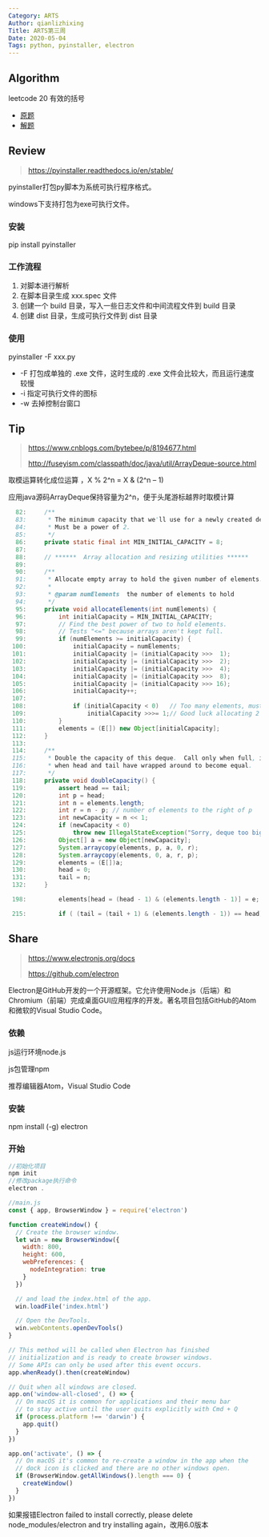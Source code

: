 ```yaml
---
Category: ARTS
Author: qianlizhixing
Title: ARTS第三周
Date: 2020-05-04
Tags: python, pyinstaller, electron
---
```


## Algorithm

leetcode 20 有效的括号
- [原题](https://leetcode-cn.com/problems/valid-parentheses/)
- [解题](https://github.com/qianlizhixing12/leetcode/blob/master/c/20.c)

## Review

> https://pyinstaller.readthedocs.io/en/stable/

pyinstaller打包py脚本为系统可执行程序格式。

windows下支持打包为exe可执行文件。

### 安装

pip install pyinstaller

### 工作流程

1. 对脚本进行解析
2. 在脚本目录生成 xxx.spec 文件
3. 创建一个 build 目录，写入一些日志文件和中间流程文件到 build 目录
4. 创建 dist 目录，生成可执行文件到 dist 目录

### 使用

pyinstaller -F xxx.py

- -F 打包成单独的 .exe 文件，这时生成的 .exe 文件会比较大，而且运行速度较慢
- -i  指定可执行文件的图标
- -w 去掉控制台窗口

## Tip

> https://www.cnblogs.com/bytebee/p/8194677.html
>
> http://fuseyism.com/classpath/doc/java/util/ArrayDeque-source.html

取模运算转化成位运算 ，X % 2^n = X & (2^n – 1)

应用java源码ArrayDeque保持容量为2^n，便于头尾游标越界时取模计算

```java
  82:     /**
  83:      * The minimum capacity that we'll use for a newly created deque.
  84:      * Must be a power of 2.
  85:      */
  86:     private static final int MIN_INITIAL_CAPACITY = 8;
  87: 
  88:     // ******  Array allocation and resizing utilities ******
  89: 
  90:     /**
  91:      * Allocate empty array to hold the given number of elements.
  92:      *
  93:      * @param numElements  the number of elements to hold
  94:      */
  95:     private void allocateElements(int numElements) {
  96:         int initialCapacity = MIN_INITIAL_CAPACITY;
  97:         // Find the best power of two to hold elements.
  98:         // Tests "<=" because arrays aren't kept full.
  99:         if (numElements >= initialCapacity) {
 100:             initialCapacity = numElements;
 101:             initialCapacity |= (initialCapacity >>>  1);
 102:             initialCapacity |= (initialCapacity >>>  2);
 103:             initialCapacity |= (initialCapacity >>>  4);
 104:             initialCapacity |= (initialCapacity >>>  8);
 105:             initialCapacity |= (initialCapacity >>> 16);
 106:             initialCapacity++;
 107: 
 108:             if (initialCapacity < 0)   // Too many elements, must back off
 109:                 initialCapacity >>>= 1;// Good luck allocating 2 ^ 30 elements
 110:         }
 111:         elements = (E[]) new Object[initialCapacity];
 112:     }
 113: 
 114:     /**
 115:      * Double the capacity of this deque.  Call only when full, i.e.,
 116:      * when head and tail have wrapped around to become equal.
 117:      */
 118:     private void doubleCapacity() {
 119:         assert head == tail;
 120:         int p = head;
 121:         int n = elements.length;
 122:         int r = n - p; // number of elements to the right of p
 123:         int newCapacity = n << 1;
 124:         if (newCapacity < 0)
 125:             throw new IllegalStateException("Sorry, deque too big");
 126:         Object[] a = new Object[newCapacity];
 127:         System.arraycopy(elements, p, a, 0, r);
 128:         System.arraycopy(elements, 0, a, r, p);
 129:         elements = (E[])a;
 130:         head = 0;
 131:         tail = n;
 132:     }

 198:         elements[head = (head - 1) & (elements.length - 1)] = e;

 215:         if ( (tail = (tail + 1) & (elements.length - 1)) == head)
```

## Share

> https://www.electronjs.org/docs
>
> https://github.com/electron

Electron是GitHub开发的一个开源框架。它允许使用Node.js（后端）和Chromium（前端）完成桌面GUI应用程序的开发。著名项目包括GitHub的Atom和微软的Visual Studio Code。

### 依赖

js运行环境node.js

js包管理npm

推荐编辑器Atom，Visual Studio Code

### 安装

npm install (-g) electron

### 开始

```javascript
//初始化项目
npm init
//修改package执行命令
electron .

//main.js
const { app, BrowserWindow } = require('electron')

function createWindow() {
  // Create the browser window.
  let win = new BrowserWindow({
    width: 800,
    height: 600,
    webPreferences: {
      nodeIntegration: true
    }
  })

  // and load the index.html of the app.
  win.loadFile('index.html')

  // Open the DevTools.
  win.webContents.openDevTools()
}

// This method will be called when Electron has finished
// initialization and is ready to create browser windows.
// Some APIs can only be used after this event occurs.
app.whenReady().then(createWindow)

// Quit when all windows are closed.
app.on('window-all-closed', () => {
  // On macOS it is common for applications and their menu bar
  // to stay active until the user quits explicitly with Cmd + Q
  if (process.platform !== 'darwin') {
    app.quit()
  }
})

app.on('activate', () => {
  // On macOS it's common to re-create a window in the app when the
  // dock icon is clicked and there are no other windows open.
  if (BrowserWindow.getAllWindows().length === 0) {
    createWindow()
  }
})
```

如果报错Electron failed to install correctly, please delete node_modules/electron and try installing again，改用6.0版本